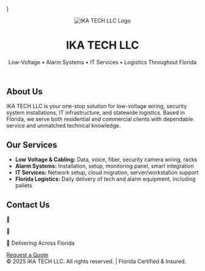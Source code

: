 }
  </style>
</head>
<body>

<header>
  <img src="logo.png" alt="IKA TECH LLC Logo" />
  <h1>IKA TECH LLC</h1>
  <p>Low-Voltage • Alarm Systems • IT Services • Logistics Throughout Florida</p>
</header>

<section>
  <h2>About Us</h2>
  <p>
    IKA TECH LLC is your one-stop solution for low-voltage wiring, security system installations, IT infrastructure, and statewide logistics. 
    Based in Florida, we serve both residential and commercial clients with dependable service and unmatched technical knowledge.
  </p>
</section>

<section>
  <h2>Our Services</h2>
  <ul>
    <li><strong>Low Voltage & Cabling:</strong> Data, voice, fiber, security camera wiring, racks</li>
    <li><strong>Alarm Systems:</strong> Installation, setup, monitoring panel, smart integration</li>
    <li><strong>IT Services:</strong> Network setup, cloud migration, server/workstation support</li>
    <li><strong>Florida Logistics:</strong> Daily delivery of tech and alarm equipment, including pallets</li>
  </ul>
</section>

<section>
  <h2>Contact Us</h2>
  <p>📧 <a href="mailto:info@ika-tech.cloud" style="color: #fff;">info@ika-tech.cloud</a></p>
  <p>📧 <a href="mailto:italavera75@ika-tech.cloud" style="color: #fff;">italavera75@ika-tech.cloud</a></p>
  <p>📍 Delivering Across Florida</p>
  <a href="mailto:info@ika-tech.cloud" class="cta">Request a Quote</a>
</section>

<footer>
  &copy; 2025 IKA TECH LLC. All rights reserved. | Florida Certified & Insured.
</footer>

</body>
</html>
